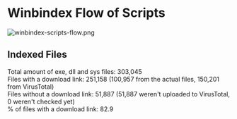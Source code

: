 # Winbindex Flow of Scripts

![winbindex-scripts-flow.png](winbindex-scripts-flow.png)

## Indexed Files

<!--FileStats-->
Total amount of exe, dll and sys files: 303,045  
Files with a download link: 251,158 (100,957 from the actual files, 150,201 from VirusTotal)  
Files without a download link: 51,887 (51,887 weren't uploaded to VirusTotal, 0 weren't checked yet)  
% of files with a download link: 82.9  
<!--/FileStats-->
